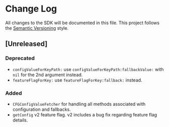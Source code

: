 # Change Log
All changes to the SDK will be documented in this file.
This project follows the [Semantic Versioning](http://semver.org) style.

## [Unreleased]
### Deprecated
- `configValueForKeyPath:` use `configValueForKeyPath:fallbackValue:` with `nil` for the 2nd argument instead.
- `featureFlagForKey:` use `featureFlagForKey:fallback:` instead.

### Added
- `CFGConfigValueFetcher` for handling all methods associated with configuration and fallbacks.
- `getConfig` v2 feature flag. v2 includes a bug fix regarding feature flag details.
